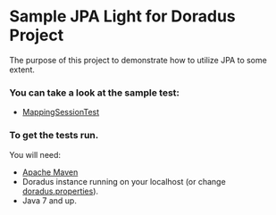 Sample JPA Light for Doradus Project
====================================

The purpose of this project to demonstrate how to utilize JPA to some extent.  
### You can take a look at the sample test:

- [MappingSessionTest](https://github.com/TraDuong1/jpa-prototype-doradus/blob/master/src/test/java/com/dell/jpa/mapping/MappingSessionTest.java)


### To get the tests run.
You will need:
- [Apache Maven](http://maven.apache.org/download.cgi)
- Doradus instance running on your localhost (or change [doradus.properties](https://github.com/TraDuong1/jpa-prototype-doradus/blob/master/src/test/resources/doradus.properties)).
- Java 7 and up.



